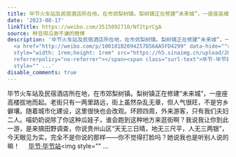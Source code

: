 ```yaml
---
title: 毕节火车站及民宿酒店所在地，在市郊梨树镇。梨树镇正在修建“未来城”，一座座高楼拔地而起。老街只有一两里路远，街上虽然杂乱无章，但人气很旺，不是穷乡僻壤...
date: '2023-08-17'
linkTitle: https://weibo.com/3515092710/Nf2tprCgA
source: 种豆得瓜谢不谦的微博
description: '毕节火车站及民宿酒店所在地，在市郊梨树镇。梨树镇正在修建“未来城”，一座座高楼拔地而起。老街只有一两里路远，街上虽然杂乱无章，但人气很旺，不是穷乡僻壤。随着城市化建设，这里很快也会改观。环顾四周，外来游客，只有我们夫妇二人。喵奶奶说除了你这种瓜娃子，谁会跑到这种地方来逛街啊？我说我让你到此一游，是来搞田野调查，你说贵州山区“天无三日晴，地无三尺平，人无三两银”，今天眼见为实，完全不是你说的那样——你不觉得打脸吗？她说我也是听别人说的嘛！
  <a href="http://weibo.com/p/100101B2094257D56AA5FD4299" data-hide=""><span class="url-icon"><img
  style="width: 1rem;height: 1rem" src="https://h5.sinaimg.cn/upload/2015/09/25/3/timeline_card_small_location_default.png"
  referrerpolicy="no-referrer"></span><span class="surl-text">毕节·毕节站</span></a><img
  style="" ...'
disable_comments: true
---
```

毕节火车站及民宿酒店所在地，在市郊梨树镇。梨树镇正在修建“未来城”，一座座高楼拔地而起。老街只有一两里路远，街上虽然杂乱无章，但人气很旺，不是穷乡僻壤。随着城市化建设，这里很快也会改观。环顾四周，外来游客，只有我们夫妇二人。喵奶奶说除了你这种瓜娃子，谁会跑到这种地方来逛街啊？我说我让你到此一游，是来搞田野调查，你说贵州山区“天无三日晴，地无三尺平，人无三两银”，今天眼见为实，完全不是你说的那样——你不觉得打脸吗？她说我也是听别人说的嘛！ <a href="http://weibo.com/p/100101B2094257D56AA5FD4299" data-hide=""><span class="url-icon"><img style="width: 1rem;height: 1rem" src="https://h5.sinaimg.cn/upload/2015/09/25/3/timeline_card_small_location_default.png" referrerpolicy="no-referrer"></span><span class="surl-text">毕节·毕节站</span></a><img style="" ...